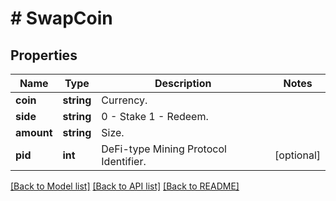 # # SwapCoin

## Properties

Name | Type | Description | Notes
------------ | ------------- | ------------- | -------------
**coin** | **string** | Currency. | 
**side** | **string** | 0 - Stake 1 - Redeem. | 
**amount** | **string** | Size. | 
**pid** | **int** | DeFi-type Mining Protocol Identifier. | [optional] 

[[Back to Model list]](../../README.md#documentation-for-models) [[Back to API list]](../../README.md#documentation-for-api-endpoints) [[Back to README]](../../README.md)
